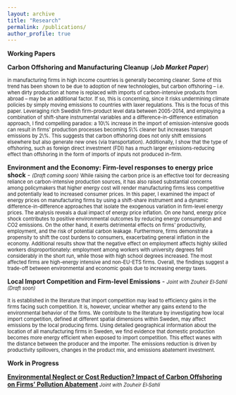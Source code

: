 ```yaml
---
layout: archive
title: "Research"
permalink: /publications/
author_profile: true
---
```

**Working Papers**

<a href="https://www.dropbox.com/scl/fi/wyetqqcnfh3xmrinl023d/Albert_JMP.pdf?rlkey=4eiowect3ub63g6tpxphjueib&dl=0" style="text-decoration: none" target="_blank">**Carbon Offshoring and Manufacturing Cleanup**</a> (***Job Market Paper***)

<sm style="font-size: 0.8em;">
 in manufacturing firms in high income countries is generally becoming cleaner. Some of this trend has been shown to be due to adoption of new technologies, but carbon offshoring – i.e. when dirty production at home is replaced with imports of carbon-intensive products from abroad – may be an additional factor. If so, this is concerning, since it risks undermining climate policies by simply moving emissions to countries with laxer regulations. This is the focus of this paper. Leveraging rich Swedish firm-product level data between 2005-2014, and employing a combination of shift-share instrumental variables and a difference-in-difference estimation approach, I find compelling paradox: a 10\% increase in the import of emission-intensive goods can result in firms' production processes becoming 5\% cleaner but increases transport emissions by 2\%. This suggests that carbon offshoring does not only shift emissions elsewhere but also generate new ones (via transportation). Additionally, I show that the type of offshoring, such as foreign direct investment (FDI)  has a much larger emissions-reducing effect than offshoring in the form of imports of inputs not produced in-firm.

</sm>


 <a >**Environment and the Economy: Firm-level responses to energy price shock**</a> - <sm  style="font-size: 0.8em;"><i> (Draft coming soon)</i></sm>
<sm  style="font-size: 0.8em;">
While raising the carbon price is an effective tool for decreasing reliance on carbon-intensive production sources, it has also raised substantial concerns among policymakers that  higher energy cost will render manufacturing firms less competitive and potentially lead to increased consumer prices. In this paper, I examined the impact of energy prices on manufacturing firms  by using a shift-share instrument and a dynamic difference-in-difference approaches that isolate the exogenous variation in firm-level energy prices. The analysis reveals a dual impact of energy price inflation. On one hand, energy price shock contributes to positive environmental outcomes by reducing energy consumption and CO2 emissions. On the other hand, it exerts detrimental effects on firms' productivity, employment, and the risk of potential carbon leakage. Furthermore, firms demonstrate a propensity to shift the cost burdens to consumers, exacerbating general inflation in the economy. Additional results show that the negative effect on employment affects highly skilled workers disproportionately: employment among workers with university degrees fell considerably in the short run, while those with high school degrees increased. The most affected firms are high-energy intensive and non-EU-ETS firms.  Overall, the findings suggest a trade-off between environmental and economic goals due to increasing energy taxes. 

</sm>

 <a>**Local Import Competition and Firm-level Emissions**</a> - <sm  style="font-size: 0.8em;"><i> Joint with Zouheir El‑Sahli (Draft soon)</i></sm>

<sm  style="font-size: 0.8em;">
It is established in the literature that import competition may lead to efficiency gains in the firms facing such competition. It is, however, unclear whether any gains extend to the environmental behavior of the firms. We contribute to the literature by investigating how local import competition, defined at different spatial dimensions within Sweden, may affect emissions by the local producing firms. Using detailed geographical information about the location of all manufacturing firms in Sweden, we find evidence that domestic production becomes more energy efficient when exposed to import competition. This effect wanes with the distance between the producer and the importer. The emissions reduction is driven by productivity spillovers, changes in the product mix, and emissions abatement investment.

</sm>




**Work in Progress**

[**Environmental Neglect or Cost Reduction? Impact of Carbon Offshoring on Firms’ Pollution Abatement**]()<sm  style="font-size: 0.8em;"><i> Joint with Zouheir El‑Sahli</i></sm>





 
